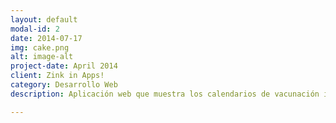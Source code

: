 ```yaml
---
layout: default
modal-id: 2
date: 2014-07-17
img: cake.png
alt: image-alt
project-date: April 2014
client: Zink in Apps!
category: Desarrollo Web
description: Aplicación web que muestra los calendarios de vacunación infantil para las diferentes comunidades autónomas. Permite buscar por fecha de nacimiento del niño mostrando, en este caso, las vacunas que le quedan por poner. <a href="http://apisparapapis.zinkinapps.com">Pruebala</a>.

---
```

